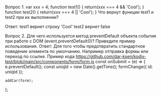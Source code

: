 Вопрос 1.
var xxx = 4;
function test1() {
return(xxx === 4 && 'Cool');
}
function test2() {
return(xxx === 4 || 'Cool');
}
Что вернут функции test1 и test2 при их выполнении?

Ответ:
test1 вернет строку 'Cool'
test2 вернет false

Вопрос 2.
Для чего используется метод preventDefault объекта события при работе с DOM (event.preventDefault())?
Приведите пример использования.
Ответ:
Для того чтобы предотвратить стандартное поведение элемента по умолчанию. Например отправка формы или переход по ссылке.
Пример кода https://github.com/dar-ksen/kodix-test/blob/main/src/components/form/form.js
const onSubmit = (e) => {
e.preventDefault();
const uniqId = new Date().getTime();
formChange({ id: uniqId });

    addCar(form);

};
